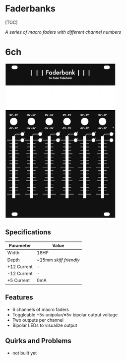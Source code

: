 # Faderbanks

[TOC]

*A series of macro faders with different channel numbers*

# 6ch

![6ch-panel-1](Images/6ch-panel-1.png)

## Specifications

|Parameter|Value|
|---------|-----|
|Width|18HP|
|Depth|~15mm *skiff friendly*|
|+12 Current|-|
|-12 Current|-|
|+5 Current|0mA|

## Features
- 6 channels of macro faders
- Toggleable +5v unipolar/±5v bipolar output voltage
- Two outputs per channel
- Bipolar LEDs to visualize output

## Quirks and Problems
- not built yet